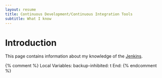 ```yaml
---
layout: resume
title: Continuous Development/Continuous Integration Tools
subtitle: What I know
---
```


# Introduction

This page contains information about my knowledge of the [Jenkins](https://www.jenkins.io/).


{% comment %}
Local Variables:
backup-inhibited: t
End:
{% endcomment %}
